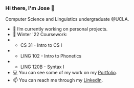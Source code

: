 ### Hi there, I'm Jose 👋

<!--![Banner](https://github.com/JoseOr1j/JoseOr1j/blob/master/Github-Banner.png)-->

Computer Science and Linguistics undergraduate @UCLA.

- 🔭 I’m currently working on personal projects.
- 🌱 Winter '22 Coursework: 
- - CS 31 - Intro to CS I
- - LING 102 - Intro to Phonetics
- - LING 120B - Syntax I
- 💻 You can see some of my work on my [Portfolio](joseor1j.github.io/Portfolio/).
- 📫 You can reach me through my [LinkedIn](linkedin.com/in/jose-orozco-3134a4191/).
<!-- ⚡ Fun fact: I am a community college transfer student. -->

<!-- - 👯 I’m looking to collaborate on ...
- 🤔 I’m looking for help with ... -->
<!--
**JoseOr1j/JoseOr1j** is a ✨ _special_ ✨ repository because its `README.md` (this file) appears on your GitHub profile.
